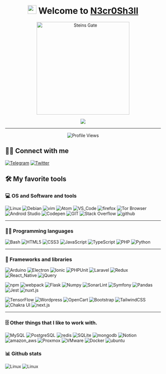 <h1 align="center">
  <img src="https://media.giphy.com/media/hvRJCLFzcasrR4ia7z/giphy.gif" width="28"> Welcome to <a href="https://iGeek.io" target="_blank">N3cr0Sh3ll</a>
</h1>


<p align="center">
  <a href="https://myanimelist.net/anime/9253/Steins_Gate" target="_blank">
    <img src="https://media.giphy.com/media/xT0xeJpnrWC4XWblEk/giphy.gif" width="300" alt="Steins Gate" />
  </a>
</p>


<p align="center">
  <img src="https://readme-typing-svg.herokuapp.com?font=Fira+Code&size=22&duration=4000&pause=1000&color=39FF14&center=true&vCenter=true&width=435&lines=Red+Team+Operator;Malware+Developer;Web+Pentester;CTF+Player;Living+in+Shadows..." />
</p>

---

<p align="center">
  <img src="https://komarev.com/ghpvc/?username=i1rui&style=flat-square&color=green" alt="Profile Views" />
</p>


## 🙋‍♂️ Connect with me

[![Telegram](https://img.shields.io/badge/N3cr0Sh3ll-2CA5E0?style=for-the-badge&logo=telegram&logoColor=white)](https://t.me/i3xui "Telegram")
[![Twitter](https://img.shields.io/badge/-@i9xid-1DA1F2?style=for-the-badge&logo=Twitter&logoColor=white&link=https://twitter.com/N3cr0Sh3ll)](https://twitter.com/i9xid "Twitter")


## 🛠️ My favorite tools

### 💻 OS and Software and tools
![Linux](https://img.shields.io/badge/Linux-FCC624?style=for-the-badge&logo=linux&logoColor=black)
![Debian](https://img.shields.io/badge/Debian-E95420?style=for-the-badge&logo=Debian&logoColor=white)
![vim](https://img.shields.io/badge/vim-019733?style=for-the-badge&logo=vim&logoColor=white)
![Atom](https://img.shields.io/badge/Atom-5caf79?style=for-the-badge&logo=Atom&logoColor=white)
![VS_Code](https://img.shields.io/badge/VS_Code-0078D4?style=for-the-badge&logo=visual%20studio%20code&logoColor=white)
![firefox](https://img.shields.io/badge/firefox-FF7139?style=for-the-badge&logo=firefox&logoColor=white)
![Tor Browser](https://img.shields.io/badge/Tor_Browser-7E4798?style=for-the-badge&logo=tor-browser&logoColor=white)
![Android Studio](https://img.shields.io/badge/Android_Studio-008678?style=for-the-badge&logo=android-studio&logoColor=white)
![Codepen](https://img.shields.io/badge/Codepen-000000?style=for-the-badge&logo=Codepen&logoColor=white)
![GIT](https://img.shields.io/badge/git-F05032?style=for-the-badge&logo=git&logoColor=white)
![Stack Overflow](https://img.shields.io/badge/stack_overflow-FE7A16?style=for-the-badge&logo=stack-overflow&logoColor=white)
![github](https://img.shields.io/badge/github-181717?style=for-the-badge&logo=github&logoColor=white)

----

### 👨‍💻 Programming languages
![Bash](https://img.shields.io/badge/Bash-121011?style=for-the-badge&logo=gnu-bash&logoColor=white)
![HTML5](https://img.shields.io/badge/HTML5-E34F26?style=for-the-badge&logo=html5&logoColor=white)
![CSS3](https://img.shields.io/badge/CSS3-1572B6?style=for-the-badge&logo=css3&logoColor=white)
![JavaScript](https://img.shields.io/badge/JavaScript-F7DF1E?style=for-the-badge&logo=javascript&logoColor=black)
![TypeScript](https://img.shields.io/badge/TypeScript-007ACC?style=for-the-badge&logo=typescript&logoColor=white)
![PHP](https://img.shields.io/badge/PHP-777BB4?style=for-the-badge&logo=php&logoColor=white)
![Python](https://img.shields.io/badge/Python-3776AB?style=for-the-badge&logo=python&logoColor=white)

------
### 🧰 Frameworks and libraries
![Arduino](https://img.shields.io/badge/Arduino-00979D?style=for-the-badge&logo=Arduino&logoColor=white)
![Electron](https://img.shields.io/badge/Electron-20232e?style=for-the-badge&logo=Electron&logoColor=white)
![Ionic](https://img.shields.io/badge/Ionic-3880FF?style=for-the-badge&logo=Ionic&logoColor=white)
![PHPUnit](https://img.shields.io/badge/PHPUnit-3C9CD7?style=for-the-badge&logo=jekyll&logoColor=white)
![Laravel](https://img.shields.io/badge/Laravel-FF2D20?style=for-the-badge&logo=laravel&logoColor=white)
![Redux](https://img.shields.io/badge/Redux-593D88?style=for-the-badge&logo=redux&logoColor=white)
![React_Native](https://img.shields.io/badge/React_Native-20232A?style=for-the-badge&logo=react&logoColor=61DAFB)
![jQuery](https://img.shields.io/badge/jQuery-0769AD?style=for-the-badge&logo=jquery&logoColor=white)

![npm](https://img.shields.io/badge/npm-CB3837?style=for-the-badge&logo=npm&logoColor=white)
![webpack](https://img.shields.io/badge/webpack-2c3b42?style=for-the-badge&logo=webpack&logoColor=61DAFB)
![Flask](https://img.shields.io/badge/Flask-000000?style=for-the-badge&logo=flask&logoColor=white)
![Numpy](https://img.shields.io/badge/Numpy-013243?style=for-the-badge&logo=numpy&logoColor=white)
![SonarLint](https://img.shields.io/badge/SonarLint-CB2029?style=for-the-badge&logo=SonarLint&logoColor=white)
![Symfony](https://img.shields.io/badge/Symfony-111111?style=for-the-badge&logo=Symfony&logoColor=white)
![Pandas](https://img.shields.io/badge/Pandas-150458?style=for-the-badge&logo=Pandas&logoColor=white)
![Jest](https://img.shields.io/badge/Jest-C21325?style=for-the-badge&logo=Jest&logoColor=white)
![nuxt.js](https://img.shields.io/badge/nuxt.js-00C58E?style=for-the-badge&logo=nuxt.js&logoColor=white)

![TensorFlow](https://img.shields.io/badge/TensorFlow-FF6F00?style=for-the-badge&logo=TensorFlow&logoColor=white)
![Wordpress](https://img.shields.io/badge/Wordpress-21759B?style=for-the-badge&logo=Wordpress&logoColor=white)
![OpenCart](https://img.shields.io/badge/OpenCart-2abaee?style=for-the-badge&logo=OpenCart&logoColor=white)
![Bootstrap](https://img.shields.io/badge/Bootstrap-563D7C?style=for-the-badge&logo=bootstrap&logoColor=white)
![TailwindCSS](https://img.shields.io/badge/Tailwind_CSS-38B2AC?style=for-the-badge&logo=tailwind-css&logoColor=white)
![Chakra UI](https://img.shields.io/badge/Chakra_UI-2abfb3?style=for-the-badge&logo=chakra-ui&logoColor=white)
![next.js](https://img.shields.io/badge/next.js-000000?style=for-the-badge&logo=next.js&logoColor=white)



-----
### 🗄️ Other things that I like to work with.
![MySQL](https://img.shields.io/badge/MySQL-00000F?style=for-the-badge&logo=mysql&logoColor=white)
![PostgreSQL](https://img.shields.io/badge/PostgreSQL-316192?style=for-the-badge&logo=postgresql&logoColor=white)
![redis](https://img.shields.io/badge/redis-CC0000.svg?&style=for-the-badge&logo=redis&logoColor=white)
![SQLite](https://img.shields.io/badge/SQLite-07405E?style=for-the-badge&logo=sqlite&logoColor=white)
![mongodb](https://img.shields.io/badge/mongodb-4ea94b?style=for-the-badge&logo=mongodb&logoColor=white)
![Notion](https://img.shields.io/badge/Notion-010101?style=for-the-badge&logo=Notion&logoColor=white)
![amazon_aws](https://img.shields.io/badge/amazon_aws-232F3E?style=for-the-badge&logo=amazon-aws&logoColor=white)
![Proxmox](https://img.shields.io/badge/Proxmox-E57000?style=for-the-badge&logo=Proxmox&logoColor=white)
![VMware](https://img.shields.io/badge/VMware-607078?style=for-the-badge&logo=VMware&logoColor=000000)
![Docker](https://img.shields.io/badge/Docker-2496ED?style=for-the-badge&logo=Docker&logoColor=white)
![ubuntu](https://img.shields.io/badge/ubuntu-E95420?style=for-the-badge&logo=ubuntu&logoColor=white)
### 📊 Github stats
![Linux](https://github-readme-stats.vercel.app/api?username=i1rui&show_icons=true&theme=nord)
![Linux](https://github-readme-streak-stats.herokuapp.com/?user=i1rui&theme=nord)
